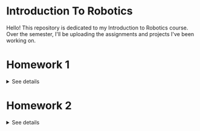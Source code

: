# Introduction To Robotics

Hello! This repository is dedicated to my Introduction to Robotics course. Over the semester, I'll be uploading the assignments and projects I've been working on.

# Homework 1
<details>
  <summary>See details</summary>

  ### Create this repository.
</details>

# Homework 2
<details>
  <summary>See details</summary>

  ### This assignment focuses on controlling each channel (Red, Green, and Blue)of  an  RGB  LED  using  individual  potentiometers.
  ### Components: 
      RGB LED (at least 1)
      Potentiometers (at least 3)
      Resistors and wires as needed

  ### Task
      Use a separate potentiometer for controlling each color of the RGB LED:Red,Green, andBlue.  
      This control must leverage digital electronics.  
      Specifically,you  need  to  read  the  potentiometer’s  value  with  Arduino  and  then  write  a mapped value to the LED pins.

  ### Setup
  ![](https://github.com/AntoniaOancea/IntroductionToRobotics/blob/main/Homework%201/setup-1.jpg)

  ### [Video](https://youtu.be/AsdBe3tzsQs)

  ### [Code](https://github.com/AntoniaOancea/IntroductionToRobotics/blob/main/Homework%201/homework1.ino)

  </details>

